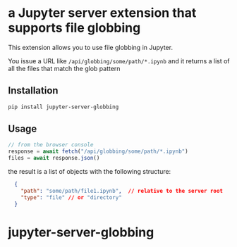 # a Jupyter server extension that supports file globbing

This extension allows you to use file globbing in Jupyter.

You issue a URL like `/api/globbing/some/path/*.ipynb`
and it returns a list of all the files that match the glob pattern

## Installation

```bash
pip install jupyter-server-globbing
```

## Usage

```javascript
// from the browser console
response = await fetch("/api/globbing/some/path/*.ipynb")
files = await response.json()
```
the result is a list of objects with the following structure:

```json
  {
    "path": "some/path/file1.ipynb",  // relative to the server root
    "type": "file" // or "directory"
  }
```
# jupyter-server-globbing
